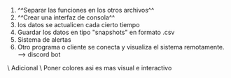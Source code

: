 1. ^^Separar las funciones en los otros archivos^^
2. ^^Crear una interfaz de consola^^
3. los datos se actualicen cada cierto tiempo
4. Guardar los datos en tipo "snapshots" en formato .csv
5. Sistema de alertas
6. Otro programa o cliente se conecta y visualiza el sistema remotamente. --> discord bot

\\ Adicional \\
Poner colores asi es mas visual e interactivo